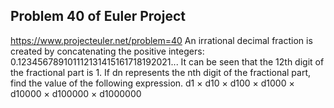 ## Problem 40 of Euler Project 
https://www.projecteuler.net/problem=40
An irrational decimal fraction is created by concatenating the positive integers:
0.123456789101112131415161718192021...
It can be seen that the 12th digit of the fractional part is 1.
If dn represents the nth digit of the fractional part, find the value of the following expression.
d1 × d10 × d100 × d1000 × d10000 × d100000 × d1000000
